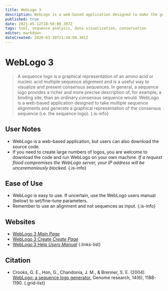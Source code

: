 ```yaml
---
title: WebLogo 3
description: WebLogo is a web-based application designed to make the generation of sequence logos easy and painless.
published: true
date: 2021-05-12T18:58:08.397Z
tags: tool, sequence analysis, data visualization, conservation
editor: markdown
dateCreated: 2020-03-30T21:50:00.301Z
---
```


# WebLogo 3

> A sequence logo is a graphical representation of an amino acid or nucleic acid multiple sequence alignment and is a useful way to visualize and present consensus sequences. In general, a sequence logo provides a richer and more precise description of, for example, a binding site, than an ordinary consensus sequence would.
&NewLine;
WebLogo is a web-based application designed to take multiple sequence alignments and generate a graphical representation of the consensus sequence (i.e. the sequence logo).
{.is-info}

## User Notes
- WebLogo is a web-based application, but users can also download the source code. 
-  If you need to create large numbers of logos, you are welcome to download the code and run WebLogo on your own machine. *If a request flood compromises the WebLogo server,  your IP address will be unceremoniously blocked.*
{.is-info}
## Ease of Use
-  WebLogo is easy to use. If uncertain, use the WebLogo users manual (below) to set/fine-tune parameters.
-  Remember to use an alignment and not sequences as input.
{.is-info}

## Websites

- [WebLogo 3 *Main Page*](http://weblogo.threeplusone.com/)
- [WebLogo 3 Create *Create Page*](http://weblogo.threeplusone.com/create.cgi)
- [WebLogo 3 Help *Users Manual*](http://weblogo.threeplusone.com/manual.html)
{.links-list}

## Citation

- Crooks, G. E., Hon, G., Chandonia, J. M., & Brenner, S. E. (2004). [WebLogo: a sequence logo generator.](https://genome.cshlp.org/content/14/6/1188.full.) Genome research, 14(6), 1188-1190.
{.grid-list}